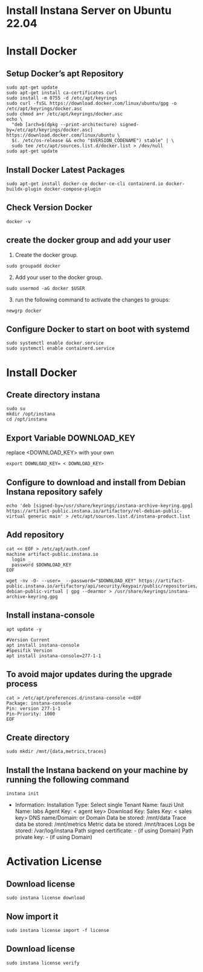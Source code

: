 # Install Instana Server on Ubuntu 22.04 #

# Install Docker #
## Setup Docker’s apt Repository ##
```
sudo apt-get update
sudo apt-get install ca-certificates curl
sudo install -m 0755 -d /etc/apt/keyrings
sudo curl -fsSL https://download.docker.com/linux/ubuntu/gpg -o /etc/apt/keyrings/docker.asc
sudo chmod a+r /etc/apt/keyrings/docker.asc
echo \
  "deb [arch=$(dpkg --print-architecture) signed-by=/etc/apt/keyrings/docker.asc] https://download.docker.com/linux/ubuntu \
  $(. /etc/os-release && echo "$VERSION_CODENAME") stable" | \
  sudo tee /etc/apt/sources.list.d/docker.list > /dev/null
sudo apt-get update
```

## Install Docker Latest Packages ##
```
sudo apt-get install docker-ce docker-ce-cli containerd.io docker-buildx-plugin docker-compose-plugin
```

## Check Version Docker ##
```
docker -v
```

##  create the docker group and add your user ##
1. Create the docker group.
```
sudo groupadd docker
```

2. Add your user to the docker group.
```
sudo usermod -aG docker $USER
```

3. run the following command to activate the changes to groups:
```
newgrp docker
```

## Configure Docker to start on boot with systemd #
```
sudo systemctl enable docker.service
sudo systemctl enable containerd.service
```


# Install Docker #

## Create directory instana ##
```
sudo su
mkdir /opt/instana
cd /opt/instana
```

## Export Variable DOWNLOAD_KEY ##
replace <DOWNLOAD_KEY> with your own
```
export DOWNLOAD_KEY= < DOWNLOAD_KEY>
```

## Configure to download and install from Debian Instana repository safely ##
```
echo 'deb [signed-by=/usr/share/keyrings/instana-archive-keyring.gpg] https://artifact-public.instana.io/artifactory/rel-debian-public-virtual generic main' > /etc/apt/sources.list.d/instana-product.list
```

## Add repository ##
```
cat << EOF > /etc/apt/auth.conf
machine artifact-public.instana.io
  login _
  password $DOWNLOAD_KEY
EOF

wget -nv -O- --user=_ --password="$DOWNLOAD_KEY" https://artifact-public.instana.io/artifactory/api/security/keypair/public/repositories/rel-debian-public-virtual | gpg --dearmor > /usr/share/keyrings/instana-archive-keyring.gpg
```

## Install instana-console ##
```
apt update -y
```
```
#Version Current
apt install instana-console
#Spesifik Version
apt install instana-console=277-1-1
```

## To avoid major updates during the upgrade process ##
```
cat > /etc/apt/preferences.d/instana-console <<EOF
Package: instana-console
Pin: version 277-1-1
Pin-Priority: 1000
EOF
```

## Create directory ##
```
sudo mkdir /mnt/{data,metrics,traces}
```

## Install the Instana backend on your machine by running the following command ##
```
instana init
```

 - Information:
Installation Type: Select single
Tenant Name: fauzi
Unit Name: labs
Agent Key: < agent key>
Download Key: <download key>
Sales Key: < sales key>
DNS name/Domain: <use IP VM> or Domain
Data be stored: /mnt/data
Trace data be stored: /mnt/metrics
Metric data be stored: /mnt/traces
Logs be stored: /var/log/instana
Path signed certificate: - (if using Domain)
Path private key: - (if using Domain)

# Activation License #

## Download license ##
```
sudo instana license download
```
## Now import it ##
```
sudo instana license import -f license
```
## Download license ##
```
sudo instana license verify
```

